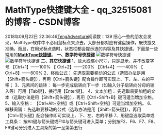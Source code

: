 # MathType快捷键大全 - qq_32515081的博客 - CSDN博客
2018年09月22日 22:36:46[TengAdventure](https://me.csdn.net/qq_32515081)阅读数：139
细心一些的朋友会发现，Mathtype软件中不必用鼠标点来点去，大部分都对应有键盘操作，既快捷又准确。而且，在用光标点选时，状态栏都会提示选的内容及其快捷键。下面是一些常用的[**MathType快捷键**](http://www.mathtype.cn/)。
**一、数学符号快捷键**
![数学符号快捷键](http://www.mathtype.cn/uploads/images/support/kuaijiejian150713-1.jpg)
![数学符号快捷键](http://www.mathtype.cn/uploads/images/support/kuaijiejian150713-2.jpg)
**二、其它快捷键**
1、放大或缩小尺寸，只是显示，并不改变字号
【Ctrl+1】——100% 【 Ctrl+2】——200%
【Ctrl+4】——400% 【 Ctrl+8】——800%
2、移动公式：
先选取需要移动的公式（选取办法是用【Shift+箭头键】），再用【Ctrl+箭头键】配合操作即可实现上、下、左、右的平移；
3、元素间的跳转：
每一步完成后转向下一步（如输入分子后转向分母的输入等）可用【Tab键】，换行用【Enter键】。
4、文本加粗：
先选取需要加粗的文本（选取办法是用【Shift+箭头键】），再用【Ctrl+Shift+B】键可适当增加空格。
5、输入空格：
【Ctrl+Alt+空格】或【Ctrl+Shift+空格】可适当增加空格。
6、微移间隔：
先选取要移动的公式（选取办法是用【Shift+箭头键】），再用【Ctrl+箭头键】配合操作即可实现上、下、左、右的平移
7、用键盘选取菜单或工具条：
按Alt键与箭头键或F10与箭头键可进入菜单；分别按F2、F6、F7、F8、F9键可分别进入工具条的第一至第第五行
